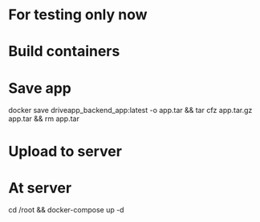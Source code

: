 # For testing only now
# Build containers

# Save app
docker save driveapp_backend_app:latest -o app.tar && tar cfz app.tar.gz app.tar && rm app.tar

# Upload to server

# At server
cd /root && docker-compose up -d
